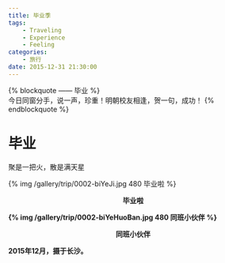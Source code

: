 ```yaml
---
title: 毕业季
tags: 
	- Traveling 
	- Experience 
	- Feeling 
categories: 
	- 旅行
date: 2015-12-31 21:30:00
---
```


{% blockquote —— 毕业 %}  
今日同窗分手，说一声，珍重！明朝校友相逢，贺一句，成功！
{% endblockquote %} 

<!-- more -->

# 毕业

聚是一把火，散是满天星

{% img /gallery/trip/0002-biYeJi.jpg 480 毕业啦 %}
<p align="center"><b>毕业啦<b></p>

{% img /gallery/trip/0002-biYeHuoBan.jpg 480 同班小伙伴 %}
<p align="center"><b>同班小伙伴<b></p>

2015年12月，摄于长沙。 